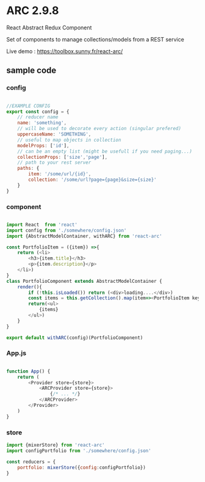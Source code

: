 # ARC 2.9.8

React Abstract Redux Component

Set of components to manage collections/models from a REST service

Live demo : https://toolbox.sunny.fr/react-arc/


## sample code

### config

```javascript

//EXAMPLE CONFIG
export const config = {
    // reducer name
    name: 'something',
    // will be used to decorate every action (singular prefered)
    uppercaseName: 'SOMETHING',
    // useful to map objects in collection
    modelProps: ['id'],
    // can be an empty list (might be usefull if you need paging...)
    collectionProps: ['size','page'],
    // path to your rest server
    paths: {
        item: '/some/url/{id}',
        collection: '/some/url?page={page}&size={size}'
    }
}

```

### component

```javascript

import React  from 'react'
import config from './somewhere/config.json'
import {AbstractModelContainer, withARC} from 'react-arc'

const PortfolioItem = ({item}) =>{
    return (<li>
        <h3>{item.title}</h3>
        <p>{item.description}</p>
    </li>)
}
class PortfolioComponent extends AbstractModelContainer {
    render(){
        if (!this.isLoaded()) return (<div>loading....</div>)
        const items = this.getCollection().map(item=><PortfolioItem key={item.id} item={item} />)
        return(<ul>
            {items}
        </ul>)
    }
}

export default withARC(config)(PortfolioComponent)

```


### App.js
```javascript

function App() {
    return (
        <Provider store={store}>
            <ARCProvider store={store}>
                {/* ... */} 
            </ARCProvider>
        </Provider>
    )    
}

```



### store

```javascript
import {mixerStore} from 'react-arc'
import configPortfolio from './somewhere/config.json'

const reducers = {
    portfolio: mixerStore({config:configPortfolio})
}

```

